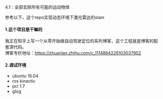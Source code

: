 4.1：全部去除所有可能的运动物体

参考以下，这个repo实现动态环境下激光雷达的slam

#### 1.这个项目是干嘛的
我正在知乎上写一个从零开始做自动驾驶定位的系列博客，这个工程就是博客的配套源代码。  
博客专栏地址：https://zhuanlan.zhihu.com/c_1114864226103037952

#### 2.调试环境
- ubuntu 16.04
- ros kinectic
- pcl 1.7
- glog

